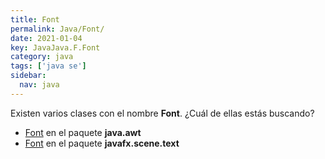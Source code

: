 ```yaml
---
title: Font
permalink: Java/Font/
date: 2021-01-04
key: JavaJava.F.Font
category: java
tags: ['java se']
sidebar: 
  nav: java
---
```


Existen varios clases con el nombre **Font**. ¿Cuál de ellas estás buscando?
<ul>
<li><a href="/Java/Font-java-awt/">Font</a> en el paquete <strong>java.awt</strong></li>
<li><a href="/Java/Font-javafx-scene-text/">Font</a> en el paquete <strong>javafx.scene.text</strong></li>
<ul>
